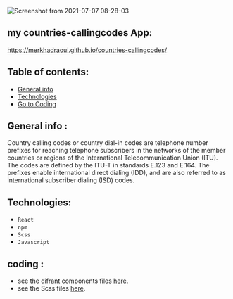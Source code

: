 
![Screenshot from 2021-07-07 08-28-03](https://user-images.githubusercontent.com/75792175/124710648-5a6b3680-defd-11eb-9d25-c89ada64b245.png)
## my countries-callingcodes App: 
https://merkhadraoui.github.io/countries-callingcodes/


## Table of contents:
* [General info](#general-info-about-my-NotrBook-APP )
* [Technologies](#technologies)
* [ Go to Coding](#coding)



## General info :

Country calling codes or country dial-in codes are telephone number prefixes for reaching telephone subscribers in the networks of the member countries or regions of the International Telecommunication Union (ITU). The codes are defined by the ITU-T in standards E.123 and E.164. The prefixes enable international direct dialing (IDD), and are also referred to as international subscriber dialing (ISD) codes. 

## Technologies:

- `React`
- `npm`
- `Scss`
- `Javascript`

## coding :
* see the difrant components files [here](https://github.com/MerKhadraoui/countries-callingcodes/tree/main/src).
* see the Scss files [here](https://github.com/MerKhadraoui/countries-callingcodes/blob/main/src/sass/main.scss).
